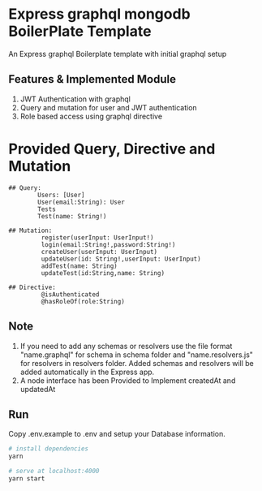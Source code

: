 
# Express graphql mongodb BoilerPlate Template

An Express graphql Boilerplate template with initial graphql setup

## Features & Implemented Module
1. JWT Authentication with graphql
2. Query and mutation for user and JWT authentication
3. Role based access using graphql directive

# Provided Query, Directive and Mutation

    ## Query:
            Users: [User]
            User(email:String): User
            Tests
            Test(name: String!)

    ## Mutation:
             register(userInput: UserInput!)
             login(email:String!,password:String!)  
             createUser(userInput: UserInput)
             updateUser(id: String!,userInput: UserInput)
             addTest(name: String)
             updateTest(id:String,name: String)

    ## Directive:  
             @isAuthenticated
             @hasRoleOf(role:String)
         
## Note
1. If you need to add any schemas or resolvers use the file format "name.graphql" for schema in schema folder and "name.resolvers.js" for resolvers in resolvers folder. Added schemas and resolvers will be added automatically in the Express app.
2. A node interface has been Provided to Implement createdAt and updatedAt


## Run
Copy .env.example to .env and setup your Database information.

``` bash
# install dependencies
yarn

# serve at localhost:4000
yarn start

```
